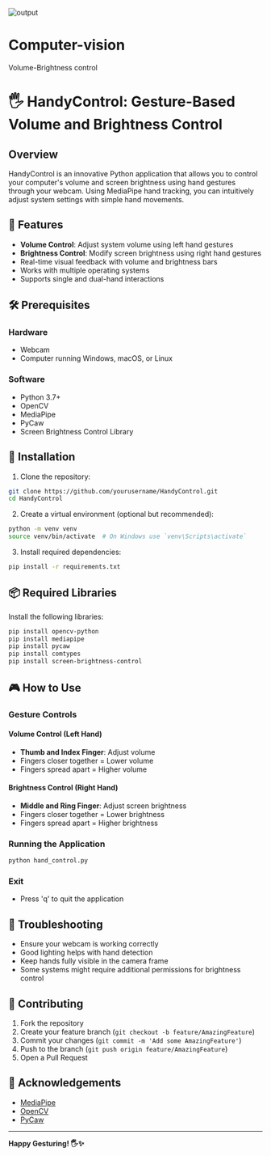 ![output](https://github.com/user-attachments/assets/0bcaac0b-78c8-4925-9d3e-cdcf3c7752f0)
# Computer-vision
Volume-Brightness control
# 🖐️ HandyControl: Gesture-Based Volume and Brightness Control

## Overview

HandyControl is an innovative Python application that allows you to control your computer's volume and screen brightness using hand gestures through your webcam. Using MediaPipe hand tracking, you can intuitively adjust system settings with simple hand movements.

## 🌟 Features

- **Volume Control**: Adjust system volume using left hand gestures
- **Brightness Control**: Modify screen brightness using right hand gestures
- Real-time visual feedback with volume and brightness bars
- Works with multiple operating systems
- Supports single and dual-hand interactions

## 🛠️ Prerequisites

### Hardware
- Webcam
- Computer running Windows, macOS, or Linux

### Software
- Python 3.7+
- OpenCV
- MediaPipe
- PyCaw
- Screen Brightness Control Library

## 🔧 Installation

1. Clone the repository:
```bash
git clone https://github.com/yourusername/HandyControl.git
cd HandyControl
```

2. Create a virtual environment (optional but recommended):
```bash
python -m venv venv
source venv/bin/activate  # On Windows use `venv\Scripts\activate`
```

3. Install required dependencies:
```bash
pip install -r requirements.txt
```

## 📦 Required Libraries

Install the following libraries:
```bash
pip install opencv-python
pip install mediapipe
pip install pycaw
pip install comtypes
pip install screen-brightness-control
```

## 🎮 How to Use

### Gesture Controls

#### Volume Control (Left Hand)
- **Thumb and Index Finger**: Adjust volume
- Fingers closer together = Lower volume
- Fingers spread apart = Higher volume

#### Brightness Control (Right Hand)
- **Middle and Ring Finger**: Adjust screen brightness
- Fingers closer together = Lower brightness
- Fingers spread apart = Higher brightness

### Running the Application
```bash
python hand_control.py
```

### Exit
- Press 'q' to quit the application

## 🚨 Troubleshooting

- Ensure your webcam is working correctly
- Good lighting helps with hand detection
- Keep hands fully visible in the camera frame
- Some systems might require additional permissions for brightness control

## 🤝 Contributing

1. Fork the repository
2. Create your feature branch (`git checkout -b feature/AmazingFeature`)
3. Commit your changes (`git commit -m 'Add some AmazingFeature'`)
4. Push to the branch (`git push origin feature/AmazingFeature`)
5. Open a Pull Request


## 🙌 Acknowledgements

- [MediaPipe](https://learnopencv.com/introduction-to-mediapipe/)
- [OpenCV](https://opencv.org/)
- [PyCaw](https://pycaw.readthedocs.io/en/latest/)

---

**Happy Gesturing! 🖐️✨**
